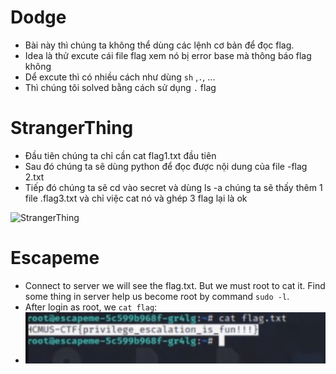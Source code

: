 # Dodge
* Bài này thì chúng ta không thể dùng các lệnh cơ bản để đọc flag.
* Idea là thử excute cái file flag xem nó bị error base mà thông báo flag không
* Dể excute thì có nhiều cách như dùng `sh` ,`.`, ...
* Thì chúng tôi solved bằng cách sử dụng `.` flag

# StrangerThing
* Đầu tiên chúng ta chỉ cần cat flag1.txt đầu tiên
* Sau đó chúng ta sẽ dùng python để đọc được nội dung của file -flag 2.txt
* Tiếp đó chúng ta sẽ cd vào secret và dùng ls -a chúng ta sẽ thấy thêm 1 file .flag3.txt và chỉ việc cat nó và ghép 3 flag lại là ok

![StrangerThing](https://user-images.githubusercontent.com/51597903/119295256-92395a00-bc80-11eb-843e-58c90a822bda.png)

# Escapeme
* Connect to server we will see the flag.txt. But we must root to cat it. Find some thing in server help us become root by command `sudo -l`.
* After login as root, we `cat flag`: 
* ![flag](https://github.com/ImHades101/WRITE-UP-HCMUS-CTF-2021/blob/main/misc/flagEscapeme.png)
